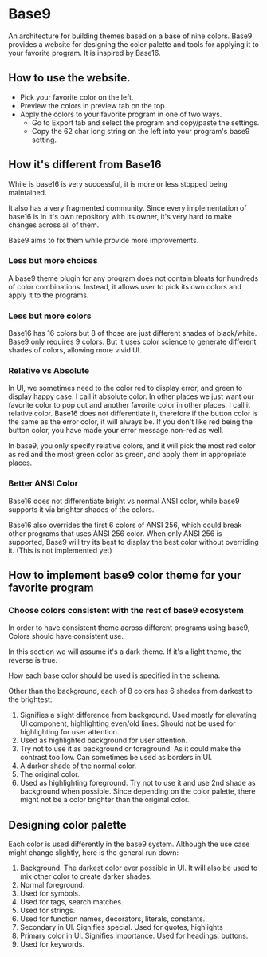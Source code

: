 # Base9

An architecture for building themes based on a base of nine colors.
Base9 provides a website for designing the color palette and tools for applying
it to your favorite program. It is inspired by Base16.

## How to use the website.
* Pick your favorite color on the left.
* Preview the colors in preview tab on the top.
* Apply the colors to your favorite program in one of two ways.
    * Go to Export tab and select the program and copy/paste the settings.
    * Copy the 62 char long string on the left into your program's base9 setting.

## How it's different from Base16

While is base16 is very successful, it is more or less stopped being maintained.

It also has a very fragmented community. Since every implementation of base16
is in it's own repository with its owner, it's very hard to make changes across
all of them.

Base9 aims to fix them while provide more improvements.

### Less but more choices
A base9 theme plugin for any program does not contain bloats for hundreds of
color combinations. Instead, it allows user to pick its own colors and apply
it to the programs.

### Less but more colors
Base16 has 16 colors but 8 of those are just different shades of black/white.
Base9 only requires 9 colors. But it uses color science to generate
different shades of colors, allowing more vivid UI.

### Relative vs Absolute
In UI, we sometimes need to the color red to display error, and green to display
happy case. I call it absolute color.
In other places we just want our favorite color to pop out and another favorite
color in other places. I call it relative color.
Base16 does not differentiate it, therefore if the button color is
the same as the error color, it will always be. If you don't like red being the
button color, you have made your error message non-red as well.

In base9, you only specify relative colors, and it will pick the most red color
as red and the most green color as green, and apply them in appropriate places.

### Better ANSI Color
Base16 does not differentiate bright vs normal ANSI color, while base9 supports
it via brighter shades of the colors.

Base16 also overrides the first 6 colors of ANSI 256, which could break other
programs that uses ANSI 256 color. When only ANSI 256 is supported, Base9 will
try its best to display the best color without overriding it. (This is not
implemented yet)

## How to implement base9 color theme for your favorite program

### Choose colors consistent with the rest of base9 ecosystem
In order to have consistent theme across different programs using base9,
Colors should have consistent use.

In this section we will assume it's a dark theme.
If it's a light theme, the reverse is true.

How each base color should be used is specified in the schema.

Other than the background, each of 8 colors has 6 shades from darkest to the brightest:
1. Signifies a slight difference from background.
Used mostly for elevating UI component, highlighting even/old lines.
Should not be used for highlighting for user attention.
2. Used as highlighted background for user attention.
3. Try not to use it as background or foreground. As it could make the contrast
too low. Can sometimes be used as borders in UI.
4. A darker shade of the normal color.
5. The original color.
6. Used as highlighting foreground. Try not to use it and use 2nd shade as
background when possible. Since depending on the color palette,
there might not be a color brighter than the original color.

## Designing color palette

Each color is used differently in the base9 system.
Although the use case might change slightly, here is the general run down:

1. Background. The darkest color ever possible in UI.
It will also be used to mix other color to create darker shades.
2. Normal foreground.
3. Used for symbols.
4. Used for tags, search matches.
5. Used for strings.
6. Used for function names, decorators, literals, constants.
7. Secondary in UI. Signifies special. Used for quotes, highlights
8. Primary color in UI. Signifies importance. Used for headings, buttons.
9. Used for keywords.

